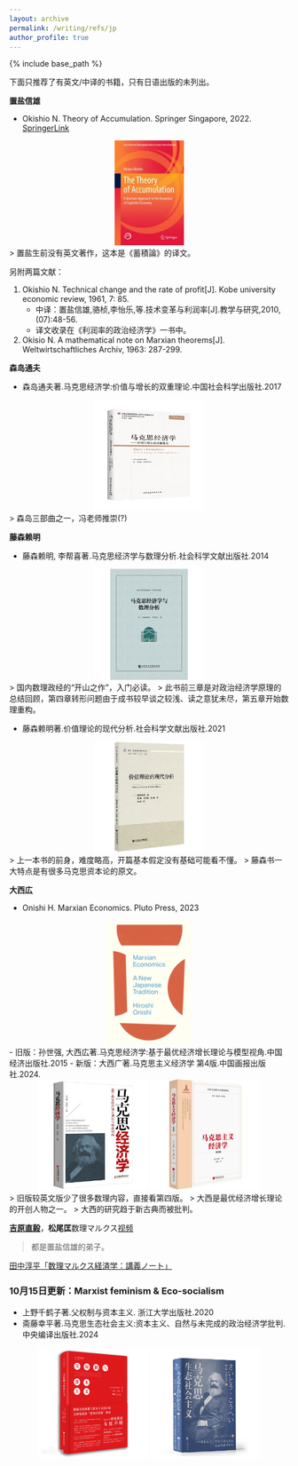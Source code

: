 ```yaml
---
layout: archive
permalink: /writing/refs/jp
author_profile: true
---
```


{% include base_path %}

下面只推荐了有英文/中译的书籍，只有日语出版的未列出。

**置盐信雄**
- Okishio N. Theory of Accumulation. Springer Singapore, 2022. [SpringerLink](https://link.springer.com/book/10.1007/978-981-16-7905-6)
<div align=center>
	<img src='/images/Pasted image 20240911170424.png' width="125">
</div>
> 置盐生前没有英文著作，这本是《蓄積論》的译文。  

另附两篇文献：
1. Okishio N. Technical change and the rate of profit\[J]. Kobe university economic review, 1961, 7: 85.
	- 中译：置盐信雄,骆桢,李怡乐,等.技术变革与利润率\[J].教学与研究,2010,(07):48-56.
	- 译文收录在《利润率的政治经济学》一书中。
2. Okisio N. A mathematical note on Marxian theorems\[J]. Weltwirtschaftliches Archiv, 1963: 287-299.

**森岛通夫**
- 森岛通夫著.马克思经济学:价值与增长的双重理论.中国社会科学出版社.2017
<div align=center>
	<img src='/images/Pasted image 20240911163243.png' width="200">
</div>
> 森岛三部曲之一，冯老师推崇(?)

**藤森赖明**
- 藤森赖明, 李帮喜著.马克思经济学与数理分析.社会科学文献出版社.2014
<div align=center>
	<img src='/images/Pasted image 20240911163717.png' width="200">
</div>
> 国内数理政经的“开山之作”，入门必读。  
> 此书前三章是对政治经济学原理的总结回顾，第四章转形问题由于成书较早谈之较浅、读之意犹未尽，第五章开始数理重构。    

- 藤森赖明著.价值理论的现代分析.社会科学文献出版社.2021
<div align=center>
	<img src='/images/Pasted image 20240911164330.png' width="200">
</div>
> 上一本书的前身，难度略高，开篇基本假定没有基础可能看不懂。  
> 藤森书一大特点是有很多马克思资本论的原文。  

**大西広**
- Onishi H. Marxian Economics. Pluto Press, 2023  
<div align=center>
	<img src='/images/Pasted image 20240911165021.png' width="150">
</div>
- 旧版：孙世强, 大西広著.马克思经济学:基于最优经济增长理论与模型视角.中国经济出版社.2015
- 新版：大西广著.马克思主义经济学 第4版.中国画报出版社.2024.
<div align=center>
	<img src='/images/Pasted image 20240911165739.png' width="200">
	<img src='/images/Pasted image 20241001000025.png' width="200">
</div>
> 旧版较英文版少了很多数理内容，直接看第四版。  
> 大西是最优经济增长理论的开创人物之一。  
> 大西的研究趋于新古典而被批判。  

[**吉原直毅**](http://www.arsvi.com/w/yn04.htm)，**松尾匡**数理マルクス[视频](https://www.youtube.com/@user-iy6cr3mg6s)
> 都是置盐信雄的弟子。

[田中淳平「数理マルクス経済学：講義ノート」](https://www.kitakyu-u.ac.jp/economy/study/wps.html)

### 10月15日更新：Marxist feminism & Eco-socialism
- 上野千鹤子著.父权制与资本主义. 浙江大学出版社.2020
- 斋藤幸平著.马克思生态社会主义:资本主义、自然与未完成的政治经济学批判.中央编译出版社.2024
<div align=center>
	<img src='/images/Pasted image 20241015123716.png' width="200">
	<img src='/images/Pasted image 20241015123418.png' width="200">
</div>


